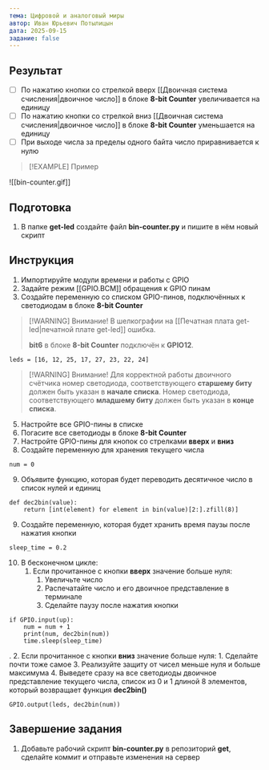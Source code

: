 ```yaml
---
тема: Цифровой и аналоговый миры
автор: Иван Юрьевич Потылицын
дата: 2025-09-15
задание: false
---
```


## Результат

- [ ] По нажатию кнопки со стрелкой вверх [[Двоичная система счисления|двоичное число]] в блоке **8-bit Counter** увеличивается на единицу
- [ ] По нажатию кнопки со стрелкой вниз [[Двоичная система счисления|двоичное число]] в блоке **8-bit Counter** уменьшается на единицу
- [ ] При выходе числа за пределы одного байта число приравнивается к нулю

> [!EXAMPLE] Пример
> 
![[bin-counter.gif]]

## Подготовка

1. В папке **get-led** создайте файл **bin-counter.py** и пишите в нём новый скрипт

## Инструкция

1. Импортируйте модули времени и работы с GPIO
2. Задайте режим [[GPIO.BCM]] обращения к GPIO пинам
3. Создайте переменную со списком GPIO-пинов, подключённых к светодиодам в блоке **8-bit Counter**

> [!WARNING] Внимание!
> В шелкографии на [[Печатная плата get-led|печатной плате get-led]] ошибка.
> 
> **bit6** в блоке **8-bit Counter**  подключён к **GPIO12**.

```
leds = [16, 12, 25, 17, 27, 23, 22, 24]
```

> [!WARNING] Внимание!
> Для корректной работы двоичного счётчика номер светодиода, соответствующего **старшему биту** должен быть указан в **начале списка**. Номер светодиода, соответствующего **младшему биту** должен быть указан в **конце списка**. 

5. Настройте все GPIO-пины в списке
6. Погасите все светодиоды в блоке **8-bit Counter**
7. Настройте GPIO-пины для кнопок со стрелками **вверх** и **вниз**
8. Создайте переменную для хранения текущего числа

```
num = 0
```

9. Объявите функцию, которая будет переводить десятичное число в список нулей и единиц

```
def dec2bin(value):
    return [int(element) for element in bin(value)[2:].zfill(8)]
```

9. Создайте переменную, которая будет хранить время паузы после нажатия кнопки

```
sleep_time = 0.2
```

10. В бесконечном цикле:
    1. Если прочитанное с кнопки **вверх** значение больше нуля:
        1. Увеличьте число
        2. Распечатайте число и его двоичное представление в терминале
        3. Сделайте паузу после нажатия кнопки

```
if GPIO.input(up):
    num = num + 1
    print(num, dec2bin(num))
    time.sleep(sleep_time)
```
.
    2. Если прочитанное с кнопки **вниз** значение больше нуля:
        1. Сделайте почти тоже самое
    3. Реализуйте защиту от чисел меньше нуля и больше максимума
    4. Выведете сразу на все светодиоды двоичное представление текущего числа, список из 0 и 1 длиной 8 элементов, который возвращает функция **dec2bin()**

```
GPIO.output(leds, dec2bin(num))
```

## Завершение задания

1. Добавьте рабочий скрипт **bin-counter.py** в репозиторий **get**, сделайте коммит и отправьте изменения на сервер
